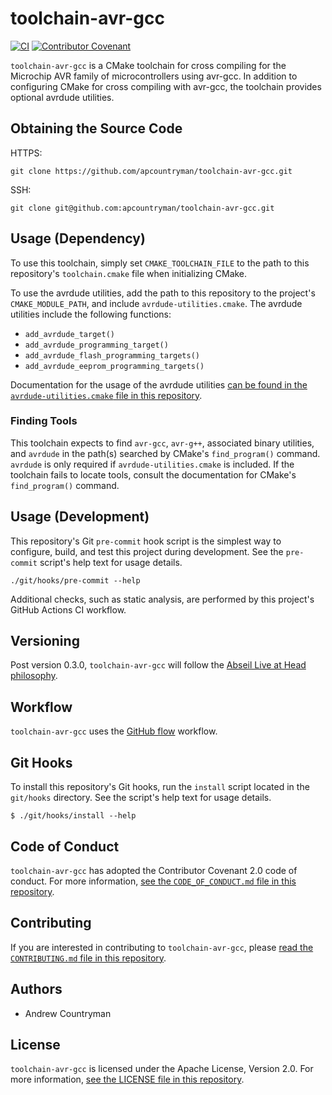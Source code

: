 # toolchain-avr-gcc
[![CI](https://github.com/apcountryman/toolchain-avr-gcc/actions/workflows/ci.yml/badge.svg)](https://github.com/apcountryman/toolchain-avr-gcc/actions/workflows/ci.yml)
[![Contributor Covenant](https://img.shields.io/badge/Contributor%20Covenant-2.0-4baaaa.svg)](CODE_OF_CONDUCT.md)

`toolchain-avr-gcc` is a CMake toolchain for cross compiling for the Microchip AVR family
of microcontrollers using avr-gcc.
In addition to configuring CMake for cross compiling with avr-gcc, the toolchain provides
optional avrdude utilities.

## Obtaining the Source Code
HTTPS:
```shell
git clone https://github.com/apcountryman/toolchain-avr-gcc.git
```
SSH:
```shell
git clone git@github.com:apcountryman/toolchain-avr-gcc.git
```

## Usage (Dependency)
To use this toolchain, simply set `CMAKE_TOOLCHAIN_FILE` to the path to this repository's
`toolchain.cmake` file when initializing CMake.

To use the avrdude utilities, add the path to this repository to the project's
`CMAKE_MODULE_PATH`, and include `avrdude-utilities.cmake`.
The avrdude utilities include the following functions:
- `add_avrdude_target()`
- `add_avrdude_programming_target()`
- `add_avrdude_flash_programming_targets()`
- `add_avrdude_eeprom_programming_targets()`

Documentation for the usage of the avrdude utilities [can be found in the
`avrdude-utilities.cmake` file in this repository](avrdude-utilities.cmake).

### Finding Tools
This toolchain expects to find `avr-gcc`, `avr-g++`, associated binary utilities, and
`avrdude` in the path(s) searched by CMake's `find_program()` command.
`avrdude` is only required if `avrdude-utilities.cmake` is included.
If the toolchain fails to locate tools, consult the documentation for CMake's
`find_program()` command.

## Usage (Development)
This repository's Git `pre-commit` hook script is the simplest way to configure, build,
and test this project during development.
See the `pre-commit` script's help text for usage details.
```shell
./git/hooks/pre-commit --help
```

Additional checks, such as static analysis, are performed by this project's GitHub Actions
CI workflow.

## Versioning
Post version 0.3.0, `toolchain-avr-gcc` will follow the [Abseil Live at Head
philosophy](https://abseil.io/about/philosophy).

## Workflow
`toolchain-avr-gcc` uses the [GitHub flow](https://guides.github.com/introduction/flow/)
workflow.

## Git Hooks
To install this repository's Git hooks, run the `install` script located in the
`git/hooks` directory.
See the script's help text for usage details.
```
$ ./git/hooks/install --help
```

## Code of Conduct
`toolchain-avr-gcc` has adopted the Contributor Covenant 2.0 code of conduct.
For more information, [see the `CODE_OF_CONDUCT.md` file in this
repository](CODE_OF_CONDUCT.md).

## Contributing
If you are interested in contributing to `toolchain-avr-gcc`, please [read the
`CONTRIBUTING.md` file in this repository](CONTRIBUTING.md).

## Authors
- Andrew Countryman

## License
`toolchain-avr-gcc` is licensed under the Apache License, Version 2.0.
For more information, [see the LICENSE file in this repository](LICENSE).
